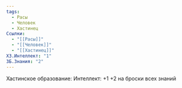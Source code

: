 ```yaml
---
tags:
  - Расы
  - Человек
  - Хастинец
Ссылки:
  - "[[Расы]]"
  - "[[Человек]]"
  - "[[Хастинец]]"
ХЗ.Интеллект: "1"
ЗБ.Знания: "2"
---
```

Хастинское образование:
Интеллект: +1
+2 на броски всех знаний







